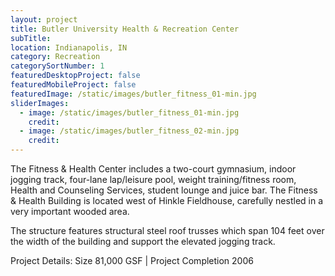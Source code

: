 ```yaml
---
layout: project
title: Butler University Health & Recreation Center
subTitle:
location: Indianapolis, IN
category: Recreation
categorySortNumber: 1
featuredDesktopProject: false
featuredMobileProject: false
featuredImage: /static/images/butler_fitness_01-min.jpg
sliderImages:
  - image: /static/images/butler_fitness_01-min.jpg
    credit:
  - image: /static/images/butler_fitness_02-min.jpg
    credit:
---
```

The Fitness & Health Center includes a two-court gymnasium, indoor jogging track, four-lane lap/leisure pool, weight training/fitness room, Health and Counseling Services, student lounge and juice bar. The Fitness & Health Building is located west of Hinkle Fieldhouse, carefully nestled in a very important wooded area. 

The structure features structural steel roof trusses which span 104 feet over the width of the building and support the elevated jogging track.

Project Details: Size 81,000 GSF | Project Completion 2006


































